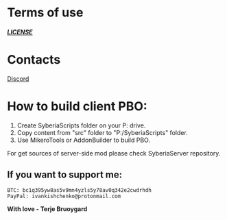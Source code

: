 # Terms of use
##### [LICENSE](LICENSE)

# Contacts
[Discord](https://discord.gg/Ec5t3MwnaE)

# How to build client PBO:
1. Create SyberiaScripts folder on your P: drive.
2. Copy content from "src" folder to "P:/SyberiaScripts" folder.
3. Use MikeroTools or AddonBuilder to build PBO.

For get sources of server-side mod please check SyberiaServer repository.

## If you want to support me:
```
BTC: bc1q395yw8as5v9mn4yzls5y78av0q342e2cwdrhdh 
PayPal: ivankishchenko@protonmail.com
```

**With love - Terje Bruoygard**
